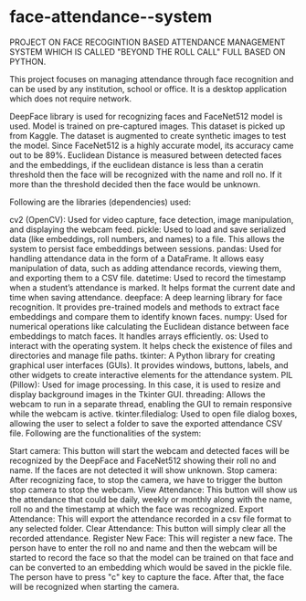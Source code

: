 # face-attendance--system
PROJECT ON FACE RECOGINTION BASED ATTENDANCE MANAGEMENT SYSTEM WHICH IS CALLED "BEYOND THE ROLL CALL" FULL BASED ON PYTHON.

This project focuses on managing attendance through face recognition and can be used by any institution, school or office. It is a desktop application which does not require network.

DeepFace library is used for recognizing faces and FaceNet512 model is used. Model is trained on pre-captured images. This dataset is picked up from Kaggle. The dataset is augmented to create synthetic images to test the model. Since FaceNet512 is a highly accurate model, its accuracy came out to be 89%. Euclidean Distance is measured between detected faces and the embeddings, if the euclidean distance is less than a ceratin threshold then the face will be recognized with the name and roll no. If it more than the threshold decided then the face would be unknown.

Following are the libraries (dependencies) used:

cv2 (OpenCV): Used for video capture, face detection, image manipulation, and displaying the webcam feed.
pickle: Used to load and save serialized data (like embeddings, roll numbers, and names) to a file. This allows the system to persist face embeddings between sessions.
pandas: Used for handling attendance data in the form of a DataFrame. It allows easy manipulation of data, such as adding attendance records, viewing them, and exporting them to a CSV file.
datetime: Used to record the timestamp when a student’s attendance is marked. It helps format the current date and time when saving attendance.
deepface: A deep learning library for face recognition. It provides pre-trained models and methods to extract face embeddings and compare them to identify known faces.
numpy: Used for numerical operations like calculating the Euclidean distance between face embeddings to match faces. It handles arrays efficiently.
os: Used to interact with the operating system. It helps check the existence of files and directories and manage file paths.
tkinter: A Python library for creating graphical user interfaces (GUIs). It provides windows, buttons, labels, and other widgets to create interactive elements for the attendance system.
PIL (Pillow): Used for image processing. In this case, it is used to resize and display background images in the Tkinter GUI.
threading: Allows the webcam to run in a separate thread, enabling the GUI to remain responsive while the webcam is active.
tkinter.filedialog: Used to open file dialog boxes, allowing the user to select a folder to save the exported attendance CSV file.
Following are the functionalities of the system:

Start camera: This button will start the webcam and detected faces will be recognized by the DeepFace and FaceNet512 showing their roll no and name. If the faces are not detected it will show unknown.
Stop camera: After recognizing face, to stop the camera, we have to trigger the button stop camera to stop the webcam.
View Attendance: This button will show us the attendance that could be daily, weekly or monthly along with the name, roll no and the timestamp at which the face was recognized.
Export Attendance: This will export the attendance recorded in a csv file format to any selected folder.
Clear Attendance: This button will simply clear all the recorded attendance.
Register New Face: This will register a new face. The person have to enter the roll no and name and then the webcam will be started to record the face so that the model can be trained on that face and can be converted to an embedding which would be saved in the pickle file. The person have to press "c" key to capture the face. After that, the face will be recognized when starting the camera.
